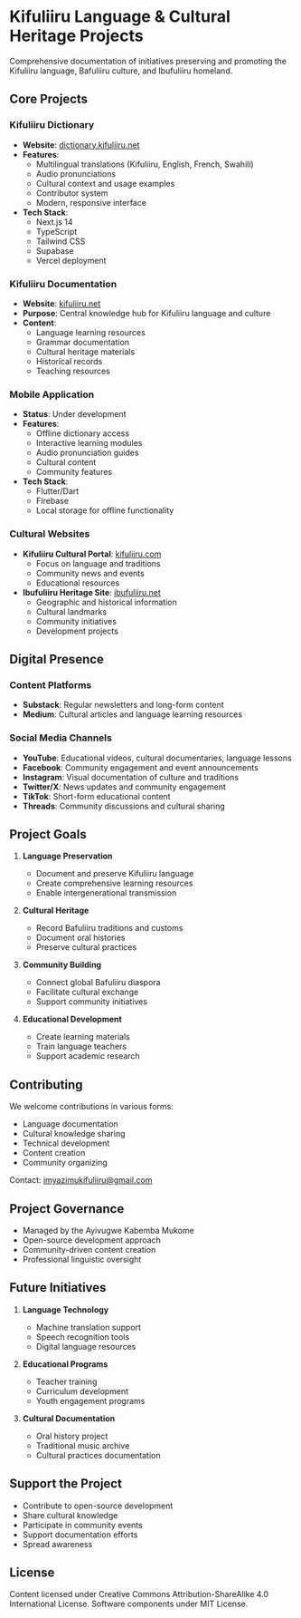 # Kifuliiru Language & Cultural Heritage Projects

Comprehensive documentation of initiatives preserving and promoting the Kifuliiru language, Bafuliiru culture, and Ibufuliiru homeland.

## Core Projects

### Kifuliiru Dictionary

- **Website**: [dictionary.kifuliiru.net](https://dictionary.kifuliiru.net)
- **Features**:
  - Multilingual translations (Kifuliiru, English, French, Swahili)
  - Audio pronunciations
  - Cultural context and usage examples
  - Contributor system
  - Modern, responsive interface
- **Tech Stack**:
  - Next.js 14
  - TypeScript
  - Tailwind CSS
  - Supabase
  - Vercel deployment

### Kifuliiru Documentation

- **Website**: [kifuliiru.net](https://kifuliiru.net)
- **Purpose**: Central knowledge hub for Kifuliiru language and culture
- **Content**:
  - Language learning resources
  - Grammar documentation
  - Cultural heritage materials
  - Historical records
  - Teaching resources

### Mobile Application

- **Status**: Under development
- **Features**:
  - Offline dictionary access
  - Interactive learning modules
  - Audio pronunciation guides
  - Cultural content
  - Community features
- **Tech Stack**:
  - Flutter/Dart
  - Firebase
  - Local storage for offline functionality

### Cultural Websites

- **Kifuliiru Cultural Portal**: [kifuliiru.com](https://kifuliiru.com)
  - Focus on language and traditions
  - Community news and events
  - Educational resources
- **Ibufuliiru Heritage Site**: [ibufuliiru.net](https://ibufuliiru.net)
  - Geographic and historical information
  - Cultural landmarks
  - Community initiatives
  - Development projects

## Digital Presence

### Content Platforms

- **Substack**: Regular newsletters and long-form content
- **Medium**: Cultural articles and language learning resources

### Social Media Channels

- **YouTube**: Educational videos, cultural documentaries, language lessons
- **Facebook**: Community engagement and event announcements
- **Instagram**: Visual documentation of culture and traditions
- **Twitter/X**: News updates and community engagement
- **TikTok**: Short-form educational content
- **Threads**: Community discussions and cultural sharing

## Project Goals

1. **Language Preservation**

   - Document and preserve Kifuliiru language
   - Create comprehensive learning resources
   - Enable intergenerational transmission

2. **Cultural Heritage**

   - Record Bafuliiru traditions and customs
   - Document oral histories
   - Preserve cultural practices

3. **Community Building**

   - Connect global Bafuliiru diaspora
   - Facilitate cultural exchange
   - Support community initiatives

4. **Educational Development**
   - Create learning materials
   - Train language teachers
   - Support academic research

## Contributing

We welcome contributions in various forms:

- Language documentation
- Cultural knowledge sharing
- Technical development
- Content creation
- Community organizing

Contact: <imyazimukifuliiru@gmail.com>

## Project Governance

- Managed by the Ayivugwe Kabemba Mukome
- Open-source development approach
- Community-driven content creation
- Professional linguistic oversight

## Future Initiatives

1. **Language Technology**

   - Machine translation support
   - Speech recognition tools
   - Digital language resources

2. **Educational Programs**

   - Teacher training
   - Curriculum development
   - Youth engagement programs

3. **Cultural Documentation**
   - Oral history project
   - Traditional music archive
   - Cultural practices documentation

## Support the Project

- Contribute to open-source development
- Share cultural knowledge
- Participate in community events
- Support documentation efforts
- Spread awareness

## License

Content licensed under Creative Commons Attribution-ShareAlike 4.0 International License.
Software components under MIT License.
